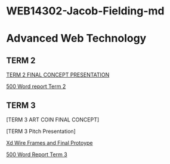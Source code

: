 # WEB14302-Jacob-Fielding-md

# Advanced Web Technology

## TERM 2 

[TERM 2 FINAL CONCEPT PRESENTATION](https://github.com/Jacobisagit/WEB14302-Jacob-Fielding-md/blob/master/PENNY%20UP.pdf)

[500 Word report Term 2](https://github.com/Jacobisagit/WEB14302-Jacob-Fielding-md/blob/master/TERM%202%20500%20word%20report%20Final.pdf)

## TERM 3

[TERM 3 ART COIN FINAL CONCEPT]

[TERM 3 Pitch Presentation]

[Xd Wire Frames and Final Protoype](https://github.com/Jacobisagit/WEB14302-Jacob-Fielding-md/blob/master/ALL%20THREE%20WIRE%20FRAMES%20ART%20COIN%20FINAL%203.xd)

[500 Word Report Term 3](https://github.com/Jacobisagit/WEB14302-Jacob-Fielding-md/blob/master/TERM%203%20500%20Word%20Report%20Final.pdf)
